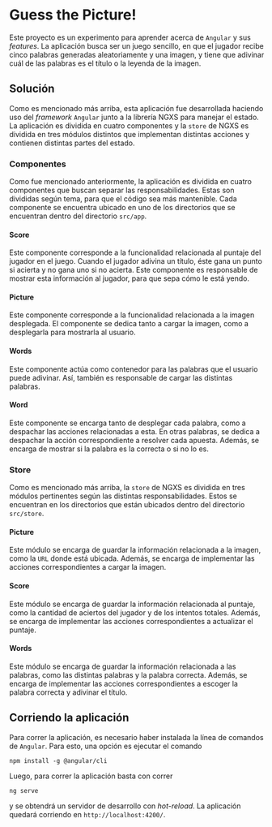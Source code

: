 # Guess the Picture!

Este proyecto es un experimento para aprender acerca de `Angular` y sus *features*. La aplicación busca ser un juego sencillo, en que el jugador recibe cinco palabras generadas aleatoriamente y una imagen, y tiene que adivinar cuál de las palabras es el título o la leyenda de la imagen.

## Solución

Como es mencionado más arriba, esta aplicación fue desarrollada haciendo uso del *framework* `Angular` junto a la librería NGXS para manejar el estado. La aplicación es dividida en cuatro componentes y la `store` de NGXS es dividida en tres módulos distintos que implementan distintas acciones y contienen distintas partes del estado.

### Componentes

Como fue mencionado anteriormente, la aplicación es dividida en cuatro componentes que buscan separar las responsabilidades. Estas son divididas según tema, para que el código sea más mantenible. Cada componente se encuentra ubicado en uno de los directorios que se encuentran dentro del directorio `src/app`.

#### Score

Este componente corresponde a la funcionalidad relacionada al puntaje del jugador en el juego. Cuando el jugador adivina un título, éste gana un punto si acierta y no gana uno si no acierta. Este componente es responsable de mostrar esta información al jugador, para que sepa cómo le está yendo.

#### Picture

Este componente corresponde a la funcionalidad relacionada a la imagen desplegada. El componente se dedica tanto a cargar la imagen, como a desplegarla para mostrarla al usuario.

#### Words

Este componente actúa como contenedor para las palabras que el usuario puede adivinar. Así, también es responsable de cargar las distintas palabras.

#### Word

Este componente se encarga tanto de desplegar cada palabra, como a despachar las acciones relacionadas a esta. En otras palabras, se dedica a despachar la acción correspondiente a resolver cada apuesta. Además, se encarga de mostrar si la palabra es la correcta o si no lo es.

### Store

Como es mencionado más arriba, la `store` de NGXS es dividida en tres módulos pertinentes según las distintas responsabilidades. Estos se encuentran en los directorios que están ubicados dentro del directorio `src/store`.

#### Picture

Este módulo se encarga de guardar la información relacionada a la imagen, como la `URL` donde está ubicada. Además, se encarga de implementar las acciones correspondientes a cargar la imagen.

#### Score

Este módulo se encarga de guardar la información relacionada al puntaje, como la cantidad de aciertos del jugador y de los intentos totales. Además, se encarga de implementar las acciones correspondientes a actualizar el puntaje.

#### Words

Este módulo se encarga de guardar la información relacionada a las palabras, como las distintas palabras y la palabra correcta. Además, se encarga de implementar las acciones correspondientes a escoger la palabra correcta y adivinar el título.

## Corriendo la aplicación

Para correr la aplicación, es necesario haber instalada la línea de comandos de `Angular`. Para esto, una opción es ejecutar el comando

```
npm install -g @angular/cli
```

Luego, para correr la aplicación basta con correr

```
ng serve
```

y se obtendrá un servidor de desarrollo con *hot-reload*. La aplicación quedará corriendo en `http://localhost:4200/`.
